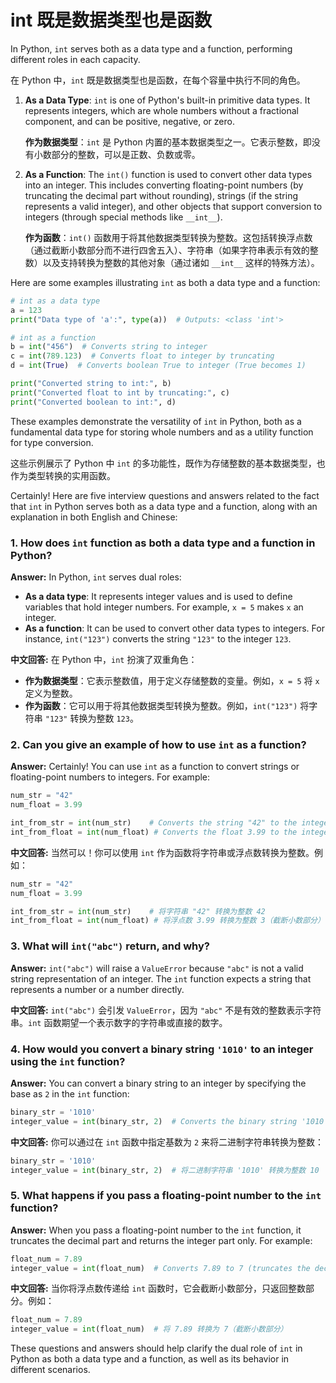 # int 既是数据类型也是函数

In Python, `int` serves both as a data type and a function, performing different roles in each capacity.

在 Python 中，`int` 既是数据类型也是函数，在每个容量中执行不同的角色。

1. **As a Data Type**: `int` is one of Python's built-in primitive data types. It represents integers, which are whole numbers without a fractional component, and can be positive, negative, or zero.

   **作为数据类型**：`int` 是 Python 内置的基本数据类型之一。它表示整数，即没有小数部分的整数，可以是正数、负数或零。

2. **As a Function**: The `int()` function is used to convert other data types into an integer. This includes converting floating-point numbers (by truncating the decimal part without rounding), strings (if the string represents a valid integer), and other objects that support conversion to integers (through special methods like `__int__`).

   **作为函数**：`int()` 函数用于将其他数据类型转换为整数。这包括转换浮点数（通过截断小数部分而不进行四舍五入）、字符串（如果字符串表示有效的整数）以及支持转换为整数的其他对象（通过诸如 `__int__` 这样的特殊方法）。

Here are some examples illustrating `int` as both a data type and a function:

```python
# int as a data type
a = 123
print("Data type of 'a':", type(a))  # Outputs: <class 'int'>

# int as a function
b = int("456")  # Converts string to integer
c = int(789.123)  # Converts float to integer by truncating
d = int(True)  # Converts boolean True to integer (True becomes 1)

print("Converted string to int:", b)
print("Converted float to int by truncating:", c)
print("Converted boolean to int:", d)
```

These examples demonstrate the versatility of `int` in Python, both as a fundamental data type for storing whole numbers and as a utility function for type conversion.

这些示例展示了 Python 中 `int` 的多功能性，既作为存储整数的基本数据类型，也作为类型转换的实用函数。

Certainly! Here are five interview questions and answers related to the fact that `int` in Python serves both as a data type and a function, along with an explanation in both English and Chinese:

### 1. **How does `int` function as both a data type and a function in Python?**

**Answer:**
In Python, `int` serves dual roles:
- **As a data type**: It represents integer values and is used to define variables that hold integer numbers. For example, `x = 5` makes `x` an integer.
- **As a function**: It can be used to convert other data types to integers. For instance, `int("123")` converts the string `"123"` to the integer `123`.

**中文回答:**
在 Python 中，`int` 扮演了双重角色：
- **作为数据类型**：它表示整数值，用于定义存储整数的变量。例如，`x = 5` 将 `x` 定义为整数。
- **作为函数**：它可以用于将其他数据类型转换为整数。例如，`int("123")` 将字符串 `"123"` 转换为整数 `123`。

### 2. **Can you give an example of how to use `int` as a function?**

**Answer:**
Certainly! You can use `int` as a function to convert strings or floating-point numbers to integers. For example:
```python
num_str = "42"
num_float = 3.99

int_from_str = int(num_str)    # Converts the string "42" to the integer 42
int_from_float = int(num_float) # Converts the float 3.99 to the integer 3 (truncates the decimal part)
```

**中文回答:**
当然可以！你可以使用 `int` 作为函数将字符串或浮点数转换为整数。例如：
```python
num_str = "42"
num_float = 3.99

int_from_str = int(num_str)    # 将字符串 "42" 转换为整数 42
int_from_float = int(num_float) # 将浮点数 3.99 转换为整数 3（截断小数部分）
```

### 3. **What will `int("abc")` return, and why?**

**Answer:**
`int("abc")` will raise a `ValueError` because `"abc"` is not a valid string representation of an integer. The `int` function expects a string that represents a number or a number directly.

**中文回答:**
`int("abc")` 会引发 `ValueError`，因为 `"abc"` 不是有效的整数表示字符串。`int` 函数期望一个表示数字的字符串或直接的数字。

### 4. **How would you convert a binary string `'1010'` to an integer using the `int` function?**

**Answer:**
You can convert a binary string to an integer by specifying the base as `2` in the `int` function:
```python
binary_str = '1010'
integer_value = int(binary_str, 2)  # Converts the binary string '1010' to the integer 10
```

**中文回答:**
你可以通过在 `int` 函数中指定基数为 `2` 来将二进制字符串转换为整数：
```python
binary_str = '1010'
integer_value = int(binary_str, 2)  # 将二进制字符串 '1010' 转换为整数 10
```

### 5. **What happens if you pass a floating-point number to the `int` function?**

**Answer:**
When you pass a floating-point number to the `int` function, it truncates the decimal part and returns the integer part only. For example:
```python
float_num = 7.89
integer_value = int(float_num)  # Converts 7.89 to 7 (truncates the decimal part)
```

**中文回答:**
当你将浮点数传递给 `int` 函数时，它会截断小数部分，只返回整数部分。例如：
```python
float_num = 7.89
integer_value = int(float_num)  # 将 7.89 转换为 7（截断小数部分）
```

These questions and answers should help clarify the dual role of `int` in Python as both a data type and a function, as well as its behavior in different scenarios.

